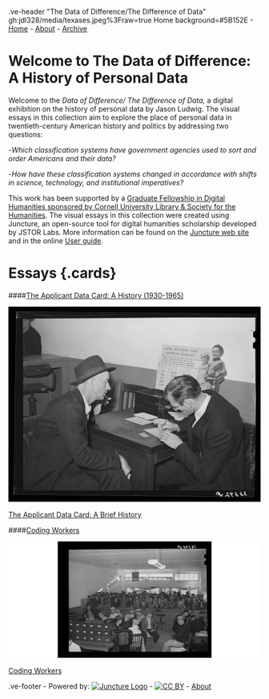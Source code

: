 .ve-header "The Data of Difference/The Difference of Data" gh:jdl328/media/texases.jpeg%3Fraw=true Home background=#5B152E
    - [Home]()
    - [About](about1)
    - [Archive](///https://archive.org/details/@jason_ludwig416)

# Welcome to The Data of Difference: A History of Personal Data
Welcome to the _Data of Difference/ The Difference of Data,_ a digital exhibition on the history of personal data by Jason Ludwig. The visual essays in this collection aim to explore the place of personal data in twentieth-century American history and politics by addressing two questions:

-_Which classification systems have government agencies used to sort and order Americans and their data?_ 

-_How have these classification systems changed in accordance with shifts in science, technology, and institutional imperatives?_

This work has been supported by a [Graduate Fellowship in Digital Humanities sponsored by Cornell University Library & Society for the Humanities](https://blogs.cornell.edu/sgfdh/). The visual essays in this collection were created using Juncture, an open-source tool for digital humanities scholarship developed by JSTOR Labs. More information can be found on the [Juncture web site](https://juncture-digital.org) and in the online [User guide](https://github.com/JSTOR-Labs/juncture/wiki).

# Essays {.cards}

####[The Applicant Data Card: A History (1930-1965)](https://jdl328.pythonanywhere.com/essay2)


![](https://github.com/jdl328/media/blob/main/texases.jpeg?raw=true)

[The Applicant Data Card: A Brief History](essay2)

####[Coding Workers](https://jdl328.pythonanywhere.com/codingworkers)


![](https://github.com/jdl328/media/blob/main/Texasuses2.png?raw=true)

[Coding Workers](codingworkers)





.ve-footer
    - Powered by: [![Juncture Logo](https://juncture-digital.github.io/juncture/static/images/juncture-logo.png)](https://juncture-digital.org)
    - [![CC BY](https://licensebuttons.net/l/by/4.0/88x31.png)](https://creativecommons.org/licenses/by/4.0/)
    - [About](/about)
